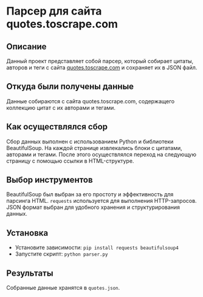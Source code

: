 # Парсер для сайта quotes.toscrape.com

## Описание
Данный проект представляет собой парсер, который собирает цитаты, авторов и теги с сайта [quotes.toscrape.com](https://quotes.toscrape.com/) и сохраняет их в JSON файл.

## Откуда были получены данные
Данные собираются с сайта quotes.toscrape.com, содержащего коллекцию цитат с их авторами и тегами.

## Как осуществлялся сбор
Сбор данных выполнен с использованием Python и библиотеки BeautifulSoup. На каждой странице извлекались блоки с цитатами, авторами и тегами. После этого осуществлялся переход на следующую страницу с помощью ссылки в HTML-структуре.

## Выбор инструментов
BeautifulSoup был выбран за его простоту и эффективность для парсинга HTML. `requests` используется для выполнения HTTP-запросов. JSON формат выбран для удобного хранения и структурирования данных.

## Установка
- Установите зависимости: `pip install requests beautifulsoup4`
- Запустите скрипт: `python parser.py`

## Результаты
Собранные данные хранятся в `quotes.json`.
